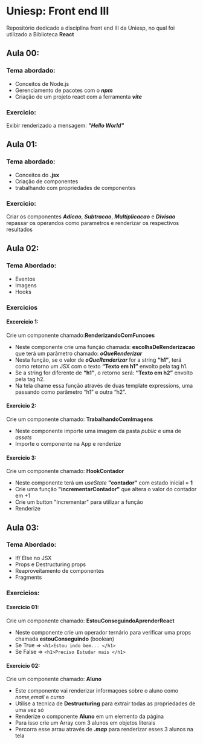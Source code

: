# Uniesp: Front end III
Repositório dedicado a disciplina front end III da Uniesp, no qual foi utilizado a Biblioteca **React** 

## Aula 00:
### Tema abordado:
- Conceitos de Node.js
- Gerenciamento de pacotes com o ***npm***
- Criação de um projeto react com a ferramenta ***vite***

### Exercicio:
Exibir renderizado a mensagem: ***"Hello World"***

## Aula 01:
### Tema abordado:
- Conceitos do **.jsx**
- Criação de componentes
- trabalhando com propriedades de componentes

### Exercicio:
Criar os componentes ***Adicao***, ***Subtracao***, ***Multiplicacao*** e ***Divisao*** repassar os operandos como parametros e renderizar os respectivos resultados

## Aula 02:
### Tema Abordado:
- Eventos
- Imagens
- Hooks

### Exercicios
#### Excercicio 1:
Crie um componente chamado:**RenderizandoComFuncoes**
- Neste componente crie uma função chamada: **escolhaDeRenderizacao** que terá um parâmetro chamado: ***oQueRenderizar***
- Nesta função, se o valor de ***oQueRenderizar*** for a string **“h1”**, terá como retorno um JSX com o texto **“Texto em h1”** envolto pela tag h1.
- Se a string for diferente de **“h1”**, o retorno será: **“Texto em h2”** envolto pela tag h2.
- Na tela chame essa função através de duas template expressions, uma passando como parâmetro “h1” e outra “h2”.

#### Exercicio 2:
Crie um componente chamado: **TrabalhandoComImagens**
- Neste componente importe uma imagem da pasta *public* e uma de *assets*
- Importe o componente na App e renderize

#### Exercicio 3:
Crie um componente chamado: **HookContador**
- Neste componente terá um *useState* **"contador"** com estado inicial = **1**
- Crie uma função **"incrementarContador"** que altera o valor do contador em +1
- Crie um button "Incrementar" para utilizar a função
- Renderize

## Aula 03:
### Tema Abordado:
- If/ Else no JSX
- Props e Destructuring props
- Reaproveitamento de componentes
- Fragments

### Exercicios:
#### Exercicio 01:
Crie um componente chamado: **EstouConseguindoAprenderReact**
- Neste componente crie um operador ternário para verificar uma props chamada **estouConseguindo** (boolean)
- Se True => `<h1>Estou indo bem... </h1>`
- Se False => `<h1>Preciso Estudar mais </h1>`

#### Exercicio 02:
Crie um componente chamado: **Aluno** 
- Este componente vai renderizar informaçoes sobre o aluno como *nome*,*email* e *curso*
- Utilise a tecnica de **Destructuring** para extrair todas as propriedades de uma vez só
- Renderize o componente **Aluno** em um elemento da página
- Para isso crie um Array com 3 alunos em objetos literais
- Percorra esse arrau através de ***.map*** para renderizar esses 3 alunos na tela